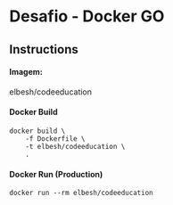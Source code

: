 # Desafio - Docker GO
## Instructions

#### **Imagem:**
elbesh/codeeducation

#### **Docker Build**

```shell
docker build \
    -f Dockerfile \
    -t elbesh/codeeducation \
    .
```

#### **Docker Run (Production)**

```shell
docker run --rm elbesh/codeeducation
```